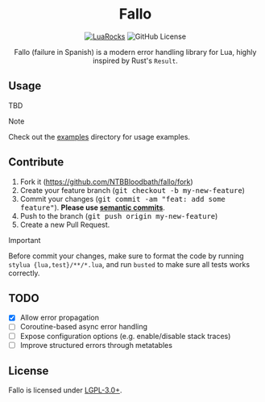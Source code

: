 <div align="center">

# Fallo

[![LuaRocks](https://img.shields.io/luarocks/v/NTBBloodbath/fallo?style=for-the-badge&logo=lua)](https://luarocks.org/modules/ntbbloodbath/fallo)
![GitHub License](https://img.shields.io/github/license/NTBBloodbath/fallo?style=for-the-badge&logo=gitbook)

Fallo (failure in Spanish) is a modern error handling library for Lua, highly inspired by Rust's `Result`.

</div>

## Usage

TBD

> [!NOTE]
>
> Check out the [examples](./examples) directory for usage examples.

## Contribute
1. Fork it (https://github.com/NTBBloodbath/fallo/fork)
2. Create your feature branch (<kbd>git checkout -b my-new-feature</kbd>)
3. Commit your changes (<kbd>git commit -am "feat: add some feature"</kbd>). **Please use [semantic commits](https://www.conventionalcommits.org/en/v1.0.0/)**.
4. Push to the branch (<kbd>git push origin my-new-feature</kbd>)
5. Create a new Pull Request.

> [!IMPORTANT]
>
> Before commit your changes, make sure to format the code by running `stylua {lua,test}/**/*.lua`, and run `busted` to make sure all tests works correctly.

## TODO
- [x] Allow error propagation
- [ ] Coroutine-based async error handling
- [ ] Expose configuration options (e.g. enable/disable stack traces)
- [ ] Improve structured errors through metatables

## License
Fallo is licensed under [LGPL-3.0+](./LICENSE).
